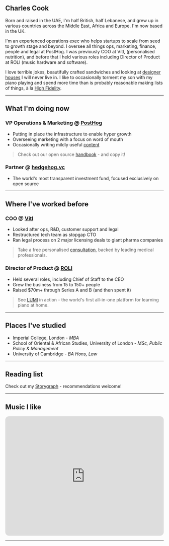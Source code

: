 ## Charles Cook

Born and raised in the UAE, I'm half British, half Lebanese, and grew up in various countries across the Middle East, Africa and Europe. I'm now based in the UK. 

I'm an experienced operations exec who helps startups to scale from seed to growth stage and beyond. I oversee all things ops, marketing, finance, people and legal at PostHog. I was previously COO at Vitl, (personalised nutrition), and before that I held various roles including Director of Product at ROLI (music hardware and software).

I love terrible jokes, beautifully crafted sandwiches and looking at [designer houses](https://www.themodernhouse.com/) I will never live in. I like to occasionally torment my son with my piano playing and spend more time than is probably reasonable making lists of things, à la [High Fidelity](https://en.wikipedia.org/wiki/High_Fidelity_(film)).

------

## What I'm doing now

### VP Operations & Marketing @ [PostHog](https://posthog.com)

- Putting in place the infrastructure to enable hyper growth
- Overseeing marketing with a focus on word of mouth
- Occasionally writing mildly useful [content](https://posthog.com/blog/startup-ops-toolkit)

> Check out our open source [handbook](https://posthog.com/handbook/) - and copy it!

### Partner @ [hedgehog.vc](http://hedgehog.vc)

- The world's most transparent investment fund, focused exclusively on open source

------

## Where I've worked before

### COO @ [Vitl](https://vitl.com)

- Looked after ops, R&D, customer support and legal
- Restructured tech team as stopgap CTO
- Ran legal process on 2 major licensing deals to giant pharma companies

> Take a free personalised [consultation](https://vitl.com/consultation), backed by leading medical professionals.

### Director of Product @ [ROLI](https://roli.com)

- Held several roles, including Chief of Staff to the CEO
- Grew the business from 15 to 150+ people
- Raised $70m+ through Series A and B (and then spent it)

> See [LUMI](https://playlumi.com/) in action - the world's first all-in-one platform for learning piano at home.

------

## Places I've studied

- Imperial College, London - _MBA_
- School of Oriental & African Studies, University of London - _MSc, Public Policy & Management_
- University of Cambridge - _BA Hons, Law_

------

## Reading list

Check out my [Storygraph](https://app.thestorygraph.com/profile/piemets) - recommendations welcome!

------

## Music I like

<iframe style="border-radius:12px" src="https://open.spotify.com/embed/playlist/5vMagCTsIWcGjkcqvoPzcM?utm_source=generator" width="100%" height="380" frameBorder="0" allowfullscreen="" allow="autoplay; clipboard-write; encrypted-media; fullscreen; picture-in-picture"></iframe>

------

